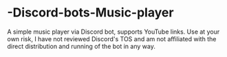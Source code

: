 # -Discord-bots-Music-player
A simple music player via Discord bot, supports YouTube links. Use at your own risk, I have not reviewed Discord's TOS and am not affiliated with the direct distribution and running of the bot in any way.
